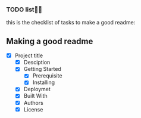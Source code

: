 ### TODO list🐕‍🦺
this is the checklist of tasks to make a good readme:

## Making a good readme
- [x] Project title
    - [x] Desciption
    - [x] Getting Started
        - [x] Prerequisite
        - [x] Installing
    - [x] Deploymet
    - [x] Built With
    - [x] Authors
    - [x] License